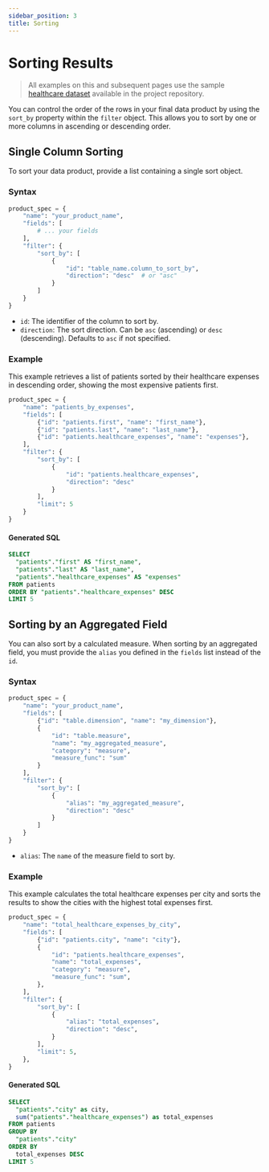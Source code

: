 ```yaml
---
sidebar_position: 3
title: Sorting
---
```


# Sorting Results

> All examples on this and subsequent pages use the sample [healthcare dataset](https-://github.com/Intugle/data-tools/tree/main/sample_data/healthcare) available in the project repository.

You can control the order of the rows in your final data product by using the `sort_by` property within the `filter` object. This allows you to sort by one or more columns in ascending or descending order.

## Single Column Sorting

To sort your data product, provide a list containing a single sort object.

### Syntax

```python
product_spec = {
    "name": "your_product_name",
    "fields": [
        # ... your fields
    ],
    "filter": {
        "sort_by": [
            {
                "id": "table_name.column_to_sort_by",
                "direction": "desc"  # or "asc"
            }
        ]
    }
}
```

-   `id`: The identifier of the column to sort by.
-   `direction`: The sort direction. Can be `asc` (ascending) or `desc` (descending). Defaults to `asc` if not specified.

### Example

This example retrieves a list of patients sorted by their healthcare expenses in descending order, showing the most expensive patients first.

```python
product_spec = {
    "name": "patients_by_expenses",
    "fields": [
        {"id": "patients.first", "name": "first_name"},
        {"id": "patients.last", "name": "last_name"},
        {"id": "patients.healthcare_expenses", "name": "expenses"},
    ],
    "filter": {
        "sort_by": [
            {
                "id": "patients.healthcare_expenses",
                "direction": "desc"
            }
        ],
        "limit": 5
    }
}
```

#### Generated SQL

```sql
SELECT
  "patients"."first" AS "first_name",
  "patients"."last" AS "last_name",
  "patients"."healthcare_expenses" AS "expenses"
FROM patients
ORDER BY "patients"."healthcare_expenses" DESC
LIMIT 5
```

## Sorting by an Aggregated Field

You can also sort by a calculated measure. When sorting by an aggregated field, you must provide the `alias` you defined in the `fields` list instead of the `id`.

### Syntax

```python
product_spec = {
    "name": "your_product_name",
    "fields": [
        {"id": "table.dimension", "name": "my_dimension"},
        {
            "id": "table.measure",
            "name": "my_aggregated_measure",
            "category": "measure",
            "measure_func": "sum"
        }
    ],
    "filter": {
        "sort_by": [
            {
                "alias": "my_aggregated_measure",
                "direction": "desc"
            }
        ]
    }
}
```

-   `alias`: The `name` of the measure field to sort by.

### Example

This example calculates the total healthcare expenses per city and sorts the results to show the cities with the highest total expenses first.

```python
product_spec = {
    "name": "total_healthcare_expenses_by_city",
    "fields": [
        {"id": "patients.city", "name": "city"},
        {
            "id": "patients.healthcare_expenses",
            "name": "total_expenses",
            "category": "measure",
            "measure_func": "sum",
        },
    ],
    "filter": {
        "sort_by": [
            {
                "alias": "total_expenses",
                "direction": "desc",
            }
        ],
        "limit": 5,
    },
}
```

#### Generated SQL

```sql
SELECT
  "patients"."city" as city,
  sum("patients"."healthcare_expenses") as total_expenses
FROM patients
GROUP BY
  "patients"."city"
ORDER BY
  total_expenses DESC
LIMIT 5
```
